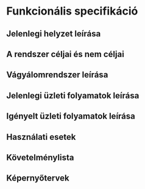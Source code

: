 # Funkcionális specifikáció

## Jelenlegi helyzet leírása

## A rendszer céljai és nem céljai

## Vágyálomrendszer leírása

## Jelenlegi üzleti folyamatok leírása

## Igényelt üzleti folyamatok leírása

## Használati esetek

## Követelménylista

## Képernyőtervek
